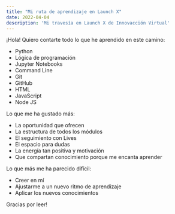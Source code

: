 ```yaml
---
title: "Mi ruta de aprendizaje en Launch X"
date: 2022-04-04
description: 'Mi travesía en Launch X de Innovacción Virtual'
---
```


¡Hola! Quiero contarte todo lo que he aprendido en este camino:
  
  - Python
  - Lógica de programación
  - Jupyter Notebooks
  - Command Line
  - Git
  - GitHub
  - HTML
  - JavaScript
  - Node JS

Lo que me ha gustado más:

  - La oportunidad que ofrecen 
  - La estructura de todos los módulos
  - El seguimiento con Lives
  - El espacio para dudas
  - La energía tan positiva y motivación 
  - Que compartan conocimiento porque me encanta aprender 

Lo que más me ha parecido difícil:
  
  - Creer en mí
  - Ajustarme a un nuevo ritmo de aprendizaje 
  - Aplicar los nuevos conocimientos
  

Gracias por leer!

